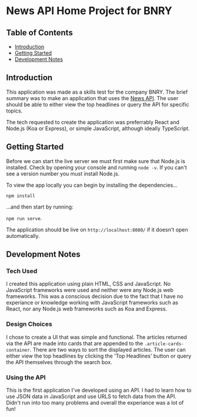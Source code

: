 # News API Home Project for BNRY

## Table of Contents

- [Introduction](#introduction)
- [Getting Started](#getting-started)
- [Development Notes](#development-notes)

## Introduction

This application was made as a skills test for the company BNRY. The brief summary was to make an application that uses the [News API](https://newsapi.org/). The user should be able to either view the top headlines or query the API for specific topics.

The tech requested to create the application was preferrably React and Node.js (Koa or Express), or simple JavaScript, although ideally TypeScript.

## Getting Started

Before we can start the live server we must first make sure that Node.js is installed. Check by opening your console and running `node -v`. If you can't see a version number you must install Node.js. 

To view the app locally you can begin by installing the dependencies...

`npm install`

...and then start by running:

`npm run serve`.

The application should be live on `http://localhost:8080/` if it doesn't open automatically.

## Development Notes

### Tech Used

I created this application using plain HTML, CSS and JavaScript. No JavaScript frameworks were used and neither were any Node.js web frameworks. This was a conscious decision due to the fact that I have no experiance or knowledge working with JavaScript frameworks such as React, nor any Node.js web frameworks such as Koa and Express. 

### Design Choices

I chose to create a UI that was simple and functional. The articles returned via the API are made into cards that are appended to the `.article-cards-container`. There are two ways to sort the displayed articles. The user can either view the top headlines by clicking the 'Top Headlines' button or query the API themselves through the search box. 

### Using the API

This is the first application I've developed using an API. I had to learn how to use JSON data in JavaScript and use URLS to fetch data from the API. Didn't run into too many problems  and overall the experiance was a lot of fun!
